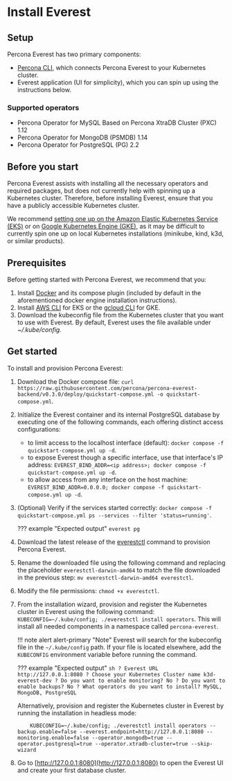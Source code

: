 # Install Everest

## Setup

Percona Everest has two primary components:

- [Percona CLI](https://github.com/percona/percona-everest-cli), which connects Percona Everest to your Kubernetes cluster.
- Everest application (UI for simplicity), which you can spin up using the instructions below.

### Supported operators

- Percona Operator for MySQL Based on Percona XtraDB Cluster (PXC) 1.12
- Percona Operator for MongoDB (PSMDB) 1.14
- Percona Operator for PostgreSQL (PG) 2.2

## Before you start

Percona Everest assists with installing all the necessary operators and required packages, but does not currently help with spinning up a Kubernetes cluster.
Therefore, before installing Everest, ensure that you have a publicly accessible Kubernetes cluster.

We recommend [setting one up on the Amazon Elastic Kubernetes Service (EKS)](../install/eks.md) or on [Google Kubernetes Engine (GKE)](../install/GKE-k8s-cluster), as it may be difficult to currently spin one up on local Kubernetes installations (minikube, kind, k3d, or similar products).

## Prerequisites

Before getting started with Percona Everest, we recommend that you:

1. Install [Docker](https://docs.docker.com/engine/install/) and its compose plugin (included by default in the aforementioned docker engine installation instructions).
2. Install [AWS CLI](https://docs.aws.amazon.com/cli/latest/userguide/getting-started-install.html) for EKS or the [gcloud CLI](https://cloud.google.com/sdk/docs/install) for GKE.
3. Download the kubeconfig file from the Kubernetes cluster that you want to use with Everest. By default, Everest uses the file available under *~/.kube/config.*

## Get started

To install and provision Percona Everest:

1. Download the Docker compose file: `curl https://raw.githubusercontent.com/percona/percona-everest-backend/v0.3.0/deploy/quickstart-compose.yml -o quickstart-compose.yml`.
2. Initialize the Everest container and its internal PostgreSQL database by executing one of the following commands, each offering distinct access configurations:

    - to limit access to the localhost interface (default): `docker compose -f quickstart-compose.yml up -d`.
    - to expose Everest though a specific interface, use that interface's IP address: `EVEREST_BIND_ADDR=<ip address>; docker compose -f quickstart-compose.yml up -d`.
    - to allow access from any interface on the host machine: `EVEREST_BIND_ADDR=0.0.0.0; docker compose -f quickstart-compose.yml up -d`.
  
3. (Optional) Verify if the services started correctly: `docker compose -f quickstart-compose.yml ps --services --filter 'status=running'`. 
    
    ??? example "Expected output"
        ```
            everest
            pg
        ```

4. Download the latest release of the [everestctl](https://github.com/percona/percona-everest-cli/releases) command to provision Percona Everest.
5. Rename the downloaded file using the following command and replacing the placeholder `everestctl-darwin-amd64` to match the file downloaded in the previous step: `mv everestctl-darwin-amd64 everestctl`.
6. Modify the file permissions: `chmod +x everestctl`.
7. From the installation wizard, provision and register the Kubernetes cluster in Everest using the following command: `KUBECONFIG=~/.kube/config; ./everestctl install operators`. 
This will install all needed components in a namespace called `percona-everest`.
   
    !!! note alert alert-primary "Note"
        Everest will search for the kubeconfig file in the `~/.kube/config` path. If your file is located elsewhere, add the `KUBECONFIG` environment variable before running the command.

    ??? example "Expected output"
            ```sh
            ? Everest URL http://127.0.0.1:8080
            ? Choose your Kubernetes Cluster name k3d-everest-dev
            ? Do you want to enable monitoring? No
            ? Do you want to enable backups? No
            ? What operators do you want to install? MySQL, MongoDB, PostgreSQL
            ```

    Alternatively, provision and register the Kubernetes cluster in Everest by running the installation in headless mode:
        
    ```
        KUBECONFIG=~/.kube/config; ./everestctl install operators --backup.enable=false --everest.endpoint=http://127.0.0.1:8080 --monitoring.enable=false --operator.mongodb=true --operator.postgresql=true --operator.xtradb-cluster=true --skip-wizard
    ```

8. Go to [http://127.0.0.1:8080](http://127.0.0.1:8080) to open the Everest UI and create your first database cluster. 